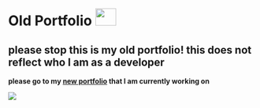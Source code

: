 # Old Portfolio <img src="https://www.pinclipart.com/picdir/middle/14-140084_wrong-cliparts-animated-cross-mark-gif-png-download.png" height="35" width="42">

## please stop this is my old portfolio! this does not reflect who I am as a developer
**please go to my [new portfolio](https://github.com/Shaun-Jonker/New-Portfolio) that I am currently working on** 

<img src="https://i.makeagif.com/media/5-11-2017/8oqayg.gif">


